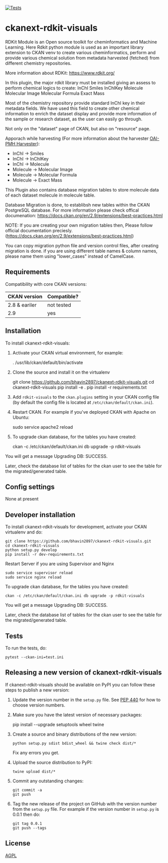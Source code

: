 [![Tests](https://github.com/BhavHub/ckanext-rdkit-visuals/workflows/Tests/badge.svg?branch=main)](https://github.com/BhavHub/ckanext-rdkit-visuals/actions)

# ckanext-rdkit-visuals

RDKit Module is an Open source toolkit for cheminformatics and Machine Learning. 
Here Rdkit python module is used as an important library extension to CKAN venv to create various cheminformatics, perform and provide various chemical solution from metadata harvested (fetched) from different chemistry repositories. 

More information about RDKit: https://www.rdkit.org/

In this plugin, the major rdkit library must be installed giving an assess to perform chemical logics to create:
InChI
Smiles
InChIKey
Molecule
Molecular Image
Molecular Formula
Exact Mass 

Most of the chemistry repository provide standard InChI key in their metadata fields. We have used this field to create other chemical information to enrich the dataset display and provide more information of the sample or research dataset, as the user can easily go through. 

Not only on the "dataset" page of CKAN, but also on "resource" page. 


Apporach while harvesting (For more information about the harvester [OAI-PMH Harvester](https://github.com/bhavin2897/ckanext-oaipmh)): 
- InChI → Smiles
- InChI → InChIKey
- InChI → Molecule
- Molecule → Molecular Image
- Molecule → Molecular Formula
- Molecule → Exact Mass 

This Plugin also contains database migration tables to store molecule data of each dataset molecule in molecule table. 

Database Migration is done, to establibsh new tables within the CKAN PostgreSQL database. For more information please check offical documenation: https://docs.ckan.org/en/2.9/extensions/best-practices.html

NOTE: If you are creating your own migration tables then, Please follow official documentation preciesly. (https://docs.ckan.org/en/2.9/extensions/best-practices.html)

You can copy migration python file and version control files, after creating migration is done. if you are using different table names & column names, please name them using "lower_cases" instead of CamelCase.

## Requirements

Compatibility with core CKAN versions:

| CKAN version    | Compatible?   |
| --------------- | ------------- |
| 2.8 & eariler             | not tested    |
| 2.9             | yes    |


## Installation


To install ckanext-rdkit-visuals:

1. Activate your CKAN virtual environment, for example:

     . /usr/lib/ckan/default/bin/activate

2. Clone the source and install it on the virtualenv

    git clone https://github.com/bhavin2897/ckanext-rdkit-visuals.git
    cd ckanext-rdkit-visuals
    pip install -e .
	pip install -r requirements.txt

3. Add `rdkit-visuals` to the `ckan.plugins` setting in your CKAN
   config file (by default the config file is located at
   `/etc/ckan/default/ckan.ini`).

4. Restart CKAN. For example if you've deployed CKAN with Apache on Ubuntu:

     sudo service apache2 reload
     

5. To upgrade ckan database, for the tables you have created:

    ckan -c /etc/ckan/default/ckan.ini db upgrade -p rdkit-visuals

You will get a message Upgrading DB: SUCCESS.

Later, check the database list of tables for the ckan user to see the table for the migrated/generated table.


## Config settings

None at present


## Developer installation

To install ckanext-rdkit-visuals for development, activate your CKAN virtualenv and
do:

    git clone https://github.com/bhavin2897/ckanext-rdkit-visuals.git
    cd ckanext-rdkit-visuals
    python setup.py develop
    pip install -r dev-requirements.txt

Restart Server if you are using Supervisor and Nginx

    sudo service supervisor reload
    sudo service nginx reload 

   
To upgrade ckan database, for the tables you have created:

    ckan -c /etc/ckan/default/ckan.ini db upgrade -p rdkit-visuals

You will get a message Upgrading DB: SUCCESS.

Later, check the database list of tables for the ckan user to see the table for the migrated/generated table.


## Tests

To run the tests, do:

    pytest --ckan-ini=test.ini


## Releasing a new version of ckanext-rdkit-visuals

If ckanext-rdkit-visuals should be available on PyPI you can follow these steps to publish a new version:

1. Update the version number in the `setup.py` file. See [PEP 440](http://legacy.python.org/dev/peps/pep-0440/#public-version-identifiers) for how to choose version numbers.

2. Make sure you have the latest version of necessary packages:

    pip install --upgrade setuptools wheel twine

3. Create a source and binary distributions of the new version:

       python setup.py sdist bdist_wheel && twine check dist/*

   Fix any errors you get.

4. Upload the source distribution to PyPI:

       twine upload dist/*

5. Commit any outstanding changes:

       git commit -a
       git push

6. Tag the new release of the project on GitHub with the version number from
   the `setup.py` file. For example if the version number in `setup.py` is
   0.0.1 then do:

       git tag 0.0.1
       git push --tags

## License

[AGPL](https://www.gnu.org/licenses/agpl-3.0.en.html)
